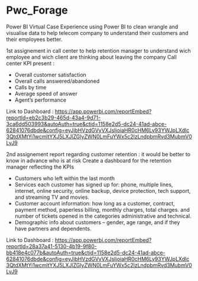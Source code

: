 # Pwc_Forage
Power BI Virtual Case Experience
using Power BI to clean wrangle and visualise data to help telecom company to understand their customers and their employees better.

 1st assignement in call center to help retention manager to understand wich employee and wich client are thinking about leaving the company 
Call center KPI present :

- Overall customer satisfaction
- Overall calls answered/abandoned
- Calls by time
- Average speed of answer
- Agent’s performance 

Link to Dashboard : https://app.powerbi.com/reportEmbed?reportId=eb2c3b29-465d-43a4-9d71-3ca6dd503993&autoAuth=true&ctid=1158e2d5-dc24-41ad-abce-62841076dbde&config=eyJjbHVzdGVyVXJsIjoiaHR0cHM6Ly93YWJpLXdlc3QtdXMtYi1wcmltYXJ5LXJlZGlyZWN0LmFuYWx5c2lzLndpbmRvd3MubmV0LyJ9

2nd assignement report regarding customer retention :
it would be better to know in advance who is at risk 
Create a dashboard for the retention manager reflecting the KPIs

- Customers who left within the last month
- Services each customer has signed up for: phone, multiple lines, internet, online security, online backup, device protection, tech
support, and streaming TV and movies.
- Customer account information: how long as a customer, contract, payment method, paperless billing, monthly charges, total charges.
and number of tickets opened in the categories administrative and technical.
- Demographic info about customers – gender, age range, and if they have partners and dependents.

Link to Dashboard : https://app.powerbi.com/reportEmbed?reportId=28a37a41-5130-4b19-9f80-bb418e4c077b&autoAuth=true&ctid=1158e2d5-dc24-41ad-abce-62841076dbde&config=eyJjbHVzdGVyVXJsIjoiaHR0cHM6Ly93YWJpLXdlc3QtdXMtYi1wcmltYXJ5LXJlZGlyZWN0LmFuYWx5c2lzLndpbmRvd3MubmV0LyJ9


